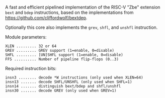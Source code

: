 A fast and efficient pipelined implementation of the RISC-V "Zbe" extension `bext` and `bdep`
instructions, based on the implementations from https://github.com/cliffordwolf/bextdep.

Optionally this core also implements the `grev`, `shfl`, and `unshfl` instruction.

Module parameters:

    XLEN ......... 32 or 64
    GREV ......... GREV support (1=enable, 0=disable)
    SHFL ......... [UN]SHFL support (1=enable, 0=disable)
    FFS .......... Number of pipeline flip-flops (0..3)

Required instruction bits:

    insn3 ........ decode *W instructions (only used when XLEN=64)
    insn13 ....... decode SHFL/UNSHFL (only used when SHFL=1)
    insn14 ....... distinguish bext/bdep and shfl/unshfl
    insn30 ....... decode GREV (only used when GREV=1)
